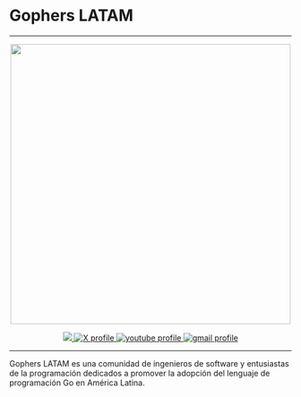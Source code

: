 # Gophers LATAM

---

<p align="center"><img src="https://github.com/user-attachments/assets/66da869c-bf9e-446e-991c-23bdf687071d" width="500" height="500"/></p>

<p align="center">
<a href="https://www.linkedin.com/groups/12007379"><img src='https://img.shields.io/badge/LinkedIn-0077B5?style=for-the-badge&logo=linkedin&logoColor=white alt='linkedin profile'/> </a>
<a href="https://x.com/gophers_latam"> <img src="https://img.shields.io/badge/X-000000?style=for-the-badge&logo=x&logoColor=white" alt= 'X profile'> </a>
<a href="https://www.youtube.com/@gophers-latam"> <img src="https://img.shields.io/badge/YouTube-FF0000?style=for-the-badge&logo=youtube&logoColor=white" alt='youtube profile'> </a>
<a href="mailto:gophers.latam@gmail.com"> <img src="https://img.shields.io/badge/Gmail-D14836?style=for-the-badge&logo=gmail&logoColor=white" alt='gmail profile'> </a>

</p>

---
Gophers LATAM es una comunidad de ingenieros de software y entusiastas de la programación dedicados a promover la adopción del lenguaje de programación Go en América Latina.

